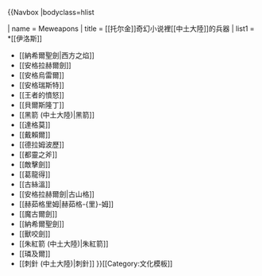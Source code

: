 {{Navbox
|bodyclass=hlist

| name  = Meweapons
| title = [[托尔金]]奇幻小说裡[[中土大陸]]的兵器
| list1  = 
*[[伊洛斯]]
* [[納希爾聖劍|西方之焰]]
* [[安格拉赫爾劍]]
* [[安格烏雷爾]]
* [[安格瑞斯特]]
* [[王者的憤怒]]
* [[貝爾斯隆丁]]
* [[黑箭 (中土大陸)|黑箭]]
* [[達格莫]]
* [[戴賴爾]]
* [[德拉姆波歷]]
* [[都靈之斧]]
*  [[敵擊劍]]
* [[葛龍得]]
* [[古絲溫]]
* [[安格拉赫爾劍|古山格]]
* [[赫茹格里姆|赫茹格-{里}-姆]]
* [[魔古爾劍]]
* [[納希爾聖劍]]
* [[獸咬劍]]
* [[朱紅箭 (中土大陸)|朱紅箭]]
* [[璘及爾]]
* [[刺針 (中土大陸)|刺針]]
}}<noinclude>[[Category:文化模板]]</noinclude>